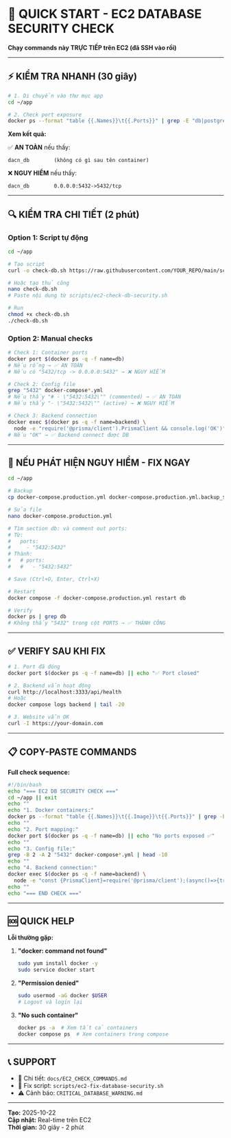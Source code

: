 # 🚀 QUICK START - EC2 DATABASE SECURITY CHECK

**Chạy commands này TRỰC TIẾP trên EC2 (đã SSH vào rồi)**

---

## ⚡ KIỂM TRA NHANH (30 giây)

```bash
# 1. Di chuyển vào thư mục app
cd ~/app

# 2. Check port exposure
docker ps --format "table {{.Names}}\t{{.Ports}}" | grep -E "db|postgres"
```

**Xem kết quả:**

✅ **AN TOÀN** nếu thấy:
```
dacn_db        (không có gì sau tên container)
```

❌ **NGUY HIỂM** nếu thấy:
```
dacn_db        0.0.0.0:5432->5432/tcp
```

---

## 🔍 KIỂM TRA CHI TIẾT (2 phút)

### Option 1: Script tự động

```bash
cd ~/app

# Tạo script
curl -o check-db.sh https://raw.githubusercontent.com/YOUR_REPO/main/scripts/ec2-check-db-security.sh

# Hoặc tạo thủ công
nano check-db.sh
# Paste nội dung từ scripts/ec2-check-db-security.sh

# Run
chmod +x check-db.sh
./check-db.sh
```

### Option 2: Manual checks

```bash
# Check 1: Container ports
docker port $(docker ps -q -f name=db)
# Nếu rỗng → ✅ AN TOÀN
# Nếu có "5432/tcp -> 0.0.0.0:5432" → ❌ NGUY HIỂM

# Check 2: Config file
grep "5432" docker-compose*.yml
# Nếu thấy "# - \"5432:5432\"" (commented) → ✅ AN TOÀN
# Nếu thấy "- \"5432:5432\"" (active) → ❌ NGUY HIỂM

# Check 3: Backend connection
docker exec $(docker ps -q -f name=backend) \
  node -e "require('@prisma/client').PrismaClient && console.log('OK')" 2>&1
# Nếu "OK" → ✅ Backend connect được DB
```

---

## 🔧 NẾU PHÁT HIỆN NGUY HIỂM - FIX NGAY

```bash
cd ~/app

# Backup
cp docker-compose.production.yml docker-compose.production.yml.backup_$(date +%Y%m%d_%H%M%S)

# Sửa file
nano docker-compose.production.yml

# Tìm section db: và comment out ports:
# Từ:
#   ports:
#     - "5432:5432"
# Thành:
#   # ports:
#   #   - "5432:5432"

# Save (Ctrl+O, Enter, Ctrl+X)

# Restart
docker compose -f docker-compose.production.yml restart db

# Verify
docker ps | grep db
# Không thấy "5432" trong cột PORTS → ✅ THÀNH CÔNG
```

---

## ✅ VERIFY SAU KHI FIX

```bash
# 1. Port đã đóng
docker port $(docker ps -q -f name=db) || echo "✅ Port closed"

# 2. Backend vẫn hoạt động
curl http://localhost:3333/api/health
# Hoặc
docker compose logs backend | tail -20

# 3. Website vẫn OK
curl -I https://your-domain.com
```

---

## 📋 COPY-PASTE COMMANDS

**Full check sequence:**

```bash
#!/bin/bash
echo "=== EC2 DB SECURITY CHECK ==="
cd ~/app || exit
echo ""
echo "1. Docker containers:"
docker ps --format "table {{.Names}}\t{{.Image}}\t{{.Ports}}" | grep -E "NAME|db|postgres"
echo ""
echo "2. Port mapping:"
docker port $(docker ps -q -f name=db) || echo "No ports exposed ✅"
echo ""
echo "3. Config file:"
grep -B 2 -A 2 "5432" docker-compose*.yml | head -10
echo ""
echo "4. Backend connection:"
docker exec $(docker ps -q -f name=backend) \
  node -e "const {PrismaClient}=require('@prisma/client');(async()=>{try{const p=new PrismaClient();await p.\$connect();console.log('✅ Connected');await p.\$disconnect()}catch(e){console.error('❌ Failed')}})()"
echo ""
echo "=== END CHECK ==="
```

---

## 🆘 QUICK HELP

**Lỗi thường gặp:**

1. **"docker: command not found"**
   ```bash
   sudo yum install docker -y
   sudo service docker start
   ```

2. **"Permission denied"**
   ```bash
   sudo usermod -aG docker $USER
   # Logout và login lại
   ```

3. **"No such container"**
   ```bash
   docker ps -a  # Xem tất cả containers
   docker compose ps  # Xem containers trong compose
   ```

---

## 📞 SUPPORT

- 📄 Chi tiết: `docs/EC2_CHECK_COMMANDS.md`
- 🔧 Fix script: `scripts/ec2-fix-database-security.sh`
- ⚠️ Cảnh báo: `CRITICAL_DATABASE_WARNING.md`

---

**Tạo:** 2025-10-22  
**Cập nhật:** Real-time trên EC2  
**Thời gian:** 30 giây - 2 phút
